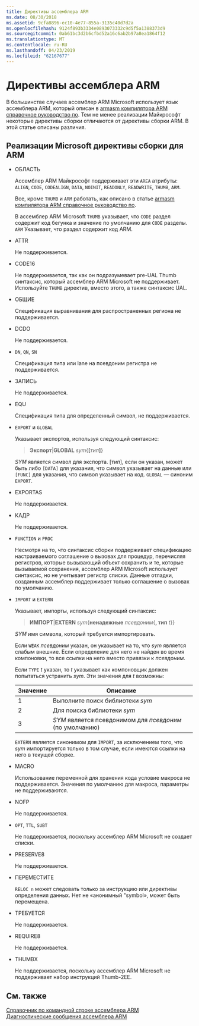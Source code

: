 ```yaml
---
title: Директивы ассемблера ARM
ms.date: 08/30/2018
ms.assetid: 9cfa8896-ec10-4e77-855a-3135c40d7d2a
ms.openlocfilehash: 9124f893b3334e0893073332c9d5f5a1388373d9
ms.sourcegitcommit: 0ab61bc3d2b6cfbd52a16c6ab2b97a8ea1864f12
ms.translationtype: MT
ms.contentlocale: ru-RU
ms.lasthandoff: 04/23/2019
ms.locfileid: "62167677"
---
```

# <a name="arm-assembler-directives"></a>Директивы ассемблера ARM

В большинстве случаев ассемблер ARM Microsoft использует язык ассемблера ARM, который описан в [armasm компилятора ARM справочное руководство по](http://infocenter.arm.com/help/topic/com.arm.doc.dui0802b/index.html). Тем не менее реализации Майкрософт некоторые директивы сборки отличаются от директивы сборки ARM. В этой статье описаны различия.

## <a name="microsoft-implementations-of-arm-assembly-directives"></a>Реализации Microsoft директивы сборки для ARM

- ОБЛАСТЬ

   Ассемблер ARM Майкрософт поддерживает эти `AREA` атрибуты: `ALIGN`, `CODE`, `CODEALIGN`, `DATA`, `NOINIT`, `READONLY`, `READWRITE`, `THUMB`, `ARM`.

   Все, кроме `THUMB` и `ARM` работать, как описано в статье [armasm компилятора ARM справочное руководство по](http://infocenter.arm.com/help/topic/com.arm.doc.dui0802b/index.html).

   В ассемблер ARM Microsoft `THUMB` указывает, что `CODE` раздел содержит код бегунка и значение по умолчанию для `CODE` разделы.  `ARM` Указывает, что раздел содержит код ARM.

- ATTR

   Не поддерживается.

- CODE16

   Не поддерживается, так как он подразумевает pre-UAL Thumb синтаксис, который ассемблер ARM Microsoft не поддерживает.  Используйте `THUMB` директив, вместо этого, а также синтаксис UAL.

- ОБЩИЕ

   Спецификация выравнивания для распространенных региона не поддерживается.

- DCDO

   Не поддерживается.

- `DN`, `QN`, `SN`

   Спецификация типа или lane на псевдоним регистра не поддерживается.

- ЗАПИСЬ

   Не поддерживается.

- EQU

   Спецификация типа для определенный символ, не поддерживается.

- `EXPORT` и `GLOBAL`

   Указывает экспортов, используя следующий синтаксис:

   > **Экспорт**|**GLOBAL** <em>sym</em>{**[**<em>тип</em>**]**}

   *SYM* является символ для экспорта.  [*тип*], если он указан, может быть либо `[DATA]` для указания, что символ указывает на данные или `[FUNC]` для указания, что символ указывает на код. `GLOBAL` — синоним `EXPORT`.

- EXPORTAS

   Не поддерживается.

- КАДР

   Не поддерживается.

- `FUNCTION` и `PROC`

   Несмотря на то, что синтаксис сборки поддерживает спецификацию настраиваемого соглашение о вызовах для процедур, перечисляя регистров, которые вызывающий объект сохранить и те, которые вызываемой сохранения, ассемблер ARM Microsoft использует синтаксис, но не учитывает регистр списки.  Данные отладки, созданным ассемблер поддерживает только соглашение о вызовах по умолчанию.

- `IMPORT` и `EXTERN`

   Указывает, импорты, используя следующий синтаксис:

   > **ИМПОРТ**|**EXTERN** *sym*{**ненадежные** *псевдоним*{**, тип** *t*}}

   *SYM* имя символа, который требуется импортировать.

   Если `WEAK` *псевдоним* указан, он указывает на то, что *sym* является слабым внешние. Если определение для него не найден во время компоновки, то все ссылки на него вместо привязки к *псевдоним*.

   Если `TYPE` *t* указан, то *t* указывает как компоновщик должен попытаться устранить *sym*.  Эти значения для *t* возможны:

   |Значение|Описание|
   |-|-|
   |1|Выполните поиск библиотеки *sym*|
   |2|Для поиска библиотеки *sym*|
   |3|*SYM* является псевдонимом для *псевдоним* (по умолчанию)|

   `EXTERN` является синонимом для `IMPORT`, за исключением того, что *sym* импортируется только в том случае, если имеются ссылки на него в текущей сборке.

- MACRO

   Использование переменной для хранения кода условие макроса не поддерживается. Значения по умолчанию для макроса, параметры не поддерживаются.

- NOFP

   Не поддерживается.

- `OPT`, `TTL`, `SUBT`

   Не поддерживается, поскольку ассемблер ARM Microsoft не создает списки.

- PRESERVE8

   Не поддерживается.

- ПЕРЕМЕСТИТЕ

   `RELOC n` может следовать только за инструкцию или директивы определения данных. Нет не «анонимный "symbol», может быть перемещена.

- ТРЕБУЕТСЯ

   Не поддерживается.

- REQUIRE8

   Не поддерживается.

- THUMBX

   Не поддерживается, поскольку ассемблер ARM Microsoft не поддерживает набор инструкций Thumb-2EE.

## <a name="see-also"></a>См. также

[Справочник по командной строке ассемблера ARM](../../assembler/arm/arm-assembler-command-line-reference.md)<br/>
[Диагностические сообщения ассемблера ARM](../../assembler/arm/arm-assembler-diagnostic-messages.md)<br/>
